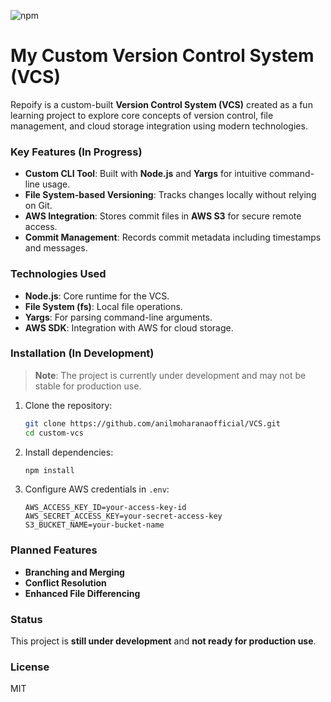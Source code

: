 ![npm](https://img.shields.io/npm/v/repoify-js)

# My Custom Version Control System (VCS)
Repoify is a custom-built **Version Control System (VCS)** created as a fun learning project to explore core concepts of version control, file management, and cloud storage integration using modern technologies.

### Key Features (In Progress)
- **Custom CLI Tool**: Built with **Node.js** and **Yargs** for intuitive command-line usage.
- **File System-based Versioning**: Tracks changes locally without relying on Git.
- **AWS Integration**: Stores commit files in **AWS S3** for secure remote access.
- **Commit Management**: Records commit metadata including timestamps and messages.

### Technologies Used
- **Node.js**: Core runtime for the VCS.
- **File System (fs)**: Local file operations.
- **Yargs**: For parsing command-line arguments.
- **AWS SDK**: Integration with AWS for cloud storage.

### Installation (In Development)
> **Note**: The project is currently under development and may not be stable for production use.

1. Clone the repository:
   ```bash
   git clone https://github.com/anilmoharanaofficial/VCS.git
   cd custom-vcs
   ```
2. Install dependencies:
   ```bash
   npm install
   ```
3. Configure AWS credentials in `.env`:
   ```env
   AWS_ACCESS_KEY_ID=your-access-key-id
   AWS_SECRET_ACCESS_KEY=your-secret-access-key
   S3_BUCKET_NAME=your-bucket-name
   ```

### Planned Features
- **Branching and Merging**
- **Conflict Resolution**
- **Enhanced File Differencing**

### Status
This project is **still under development** and **not ready for production use**.

### License
MIT
